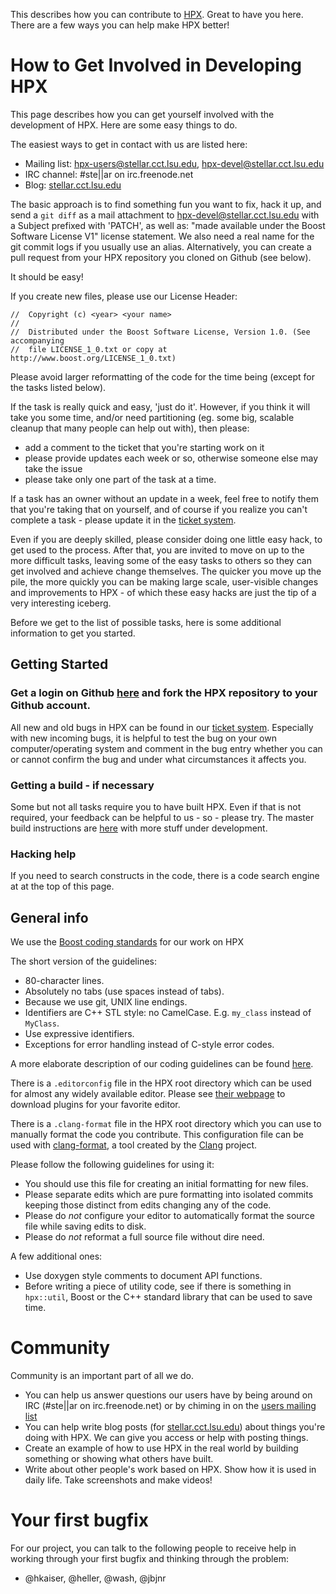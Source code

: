 <!-- Copyright (c) 2014-2017 Hartmut Kaiser                                       -->
<!--                                                                              -->
<!-- Distributed under the Boost Software License, Version 1.0. (See accompanying -->
<!-- file LICENSE_1_0.txt or copy at http://www.boost.org/LICENSE_1_0.txt)        -->

This describes how you can contribute to [HPX](https://github.com/STEllAR-GROUP/hpx).
Great to have you here. There are a few ways you can help make HPX better!

# How to Get Involved in Developing HPX

This page describes how you can get yourself involved with the development of
HPX. Here are some easy things to do.

The easiest ways to get in contact with us are listed here:

* Mailing list: [hpx-users@stellar.cct.lsu.edu](email:hpx-users@stellar.cct.lsu.edu), [hpx-devel@stellar.cct.lsu.edu](email:hpx-devel@stellar.cct.lsu.edu)
* IRC channel:  #ste||ar on irc.freenode.net
* Blog:         [stellar.cct.lsu.edu](stellar.cct.lsu.edu)

The basic approach is to find something fun you want to fix, hack it up, and
send a `git diff` as a mail attachment to [hpx-devel@stellar.cct.lsu.edu](email:hpx-devel@stellar.cct.lsu.edu)
with a Subject prefixed with 'PATCH', as well as: "made available under the Boost
Software License V1" license statement. We also need a real name for the git
commit logs if you usually use an alias. Alternatively, you can create a pull
request from your HPX repository you cloned on Github (see below).

It should be easy!

If you create new files, please use our License Header:

    //  Copyright (c) <year> <your name>
    //
    //  Distributed under the Boost Software License, Version 1.0. (See accompanying
    //  file LICENSE_1_0.txt or copy at http://www.boost.org/LICENSE_1_0.txt)

Please avoid larger reformatting of the code for the time being (except for the
tasks listed below).

If the task is really quick and easy, 'just do it'. However, if you think it
will take you some time, and/or need partitioning (eg. some big, scalable
cleanup that many people can help out with), then please:

* add a comment to the ticket that you're starting work on it
* please provide updates each week or so, otherwise someone else may take the issue
* please take only one part of the task at a time.

If a task has an owner without an update in a week, feel free to notify them
that you're taking that on yourself, and of course if you realize you can't
complete a task - please update it in the
[ticket system](https://github.com/STEllAR-GROUP/hpx/issues).

Even if you are deeply skilled, please consider doing one little easy hack, to
get used to the process. After that, you are invited to move on up to the more
difficult tasks, leaving some of the easy tasks to others so they can get
involved and achieve change themselves. The quicker you move up the pile, the
more quickly you can be making large scale, user-visible changes and
improvements to HPX - of which these easy hacks are just the tip of a very
interesting iceberg.

Before we get to the list of possible tasks, here is some additional
information to get you started.

## Getting Started

### Get a login on Github [here](https://github.com/) and fork the HPX repository to your Github account.

All new and old bugs in HPX can be found in our
[ticket system](https://github.com/STEllAR-GROUP/hpx/issues). Especially with
new incoming bugs, it is helpful to test the bug on your own computer/operating
system and comment in the bug entry whether you can or cannot confirm the bug
and under what circumstances it affects you.

### Getting a build - if necessary

Some but not all tasks require you to have built HPX. Even if that is not
required, your feedback can be helpful to us - so - please try. The master
build instructions are [here](http://stellar-group.github.io/hpx/docs/html/hpx/tutorial/getting_started.html)
with more stuff under development.

### Hacking help

If you need to search constructs in the code, there is a code search engine at
at the top of this page.

## General info

We use the [Boost coding standards](http://www.boost.org/development/requirements.html#Guidelines)
for our work on HPX

The short version of the guidelines:

* 80-character lines.
* Absolutely no tabs (use spaces instead of tabs).
* Because we use git, UNIX line endings.
* Identifiers are C++ STL style: no CamelCase. E.g. `my_class` instead of `MyClass`.
* Use expressive identifiers.
* Exceptions for error handling instead of C-style error codes.

A more elaborate description of our coding guidelines can be found
[here](https://github.com/STEllAR-GROUP/hpx/wiki/HPX-Source-Code-Structure-and-Coding-Standards).

There is a `.editorconfig` file in the HPX root directory which can be used
for almost any widely available editor. Please see
[their webpage](http://editorconfig.org) to download plugins for your favorite
editor.

There is a `.clang-format` file in the HPX root directory which you can use to
manually format the code you contribute. This configuration file can be used
with [clang-format](https://clang.llvm.org/docs/ClangFormat.html), a tool created
by the [Clang](https://clang.llvm.org/) project.

Please follow the following guidelines for using it:

* You should use this file for creating an initial formatting for new files.
* Please separate edits which are pure formatting into isolated commits
  keeping those distinct from edits changing any of the code.
* Please do _not_ configure your editor to automatically format the source
  file while saving edits to disk.
* Please do _not_ reformat a full source file without dire need.

A few additional ones:

* Use doxygen style comments to document API functions.
* Before writing a piece of utility code, see if there is something in
  `hpx::util`, Boost or the C++ standard library that can be used to save time.

# Community

Community is an important part of all we do.

* You can help us answer questions our users have by being around on IRC
  (#ste||ar on irc.freenode.net) or by chiming in on the
  [users mailing list](email:hpx-users@stellar.cct.lsu.edu)
* You can help write blog posts (for [stellar.cct.lsu.edu](stellar.cct.lsu.edu))
  about things you're doing with HPX. We can give you access or help with
  posting things.
* Create an example of how to use HPX in the real world by building something
  or showing what others have built.
* Write about other people's work based on HPX. Show how it is used in daily
  life. Take screenshots and make videos!


# Your first bugfix

For our project, you can talk to the following people to receive help in
working through your first bugfix and thinking through the problem:

* @hkaiser, @heller, @wash, @jbjnr

